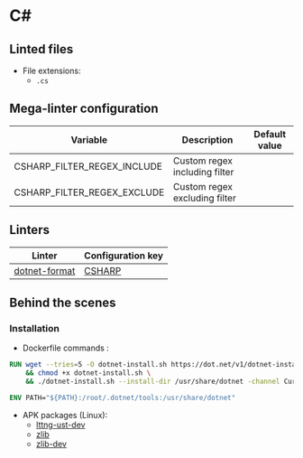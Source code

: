 <!-- markdownlint-disable MD003 MD020 MD033 MD041 -->
<!-- Generated by .automation/build.py, please do not update manually -->
# C#

## Linted files

- File extensions:
  - `.cs`

## Mega-linter configuration

| Variable | Description | Default value |
| ----------------- | -------------- | -------------- |
| CSHARP_FILTER_REGEX_INCLUDE | Custom regex including filter |  |
| CSHARP_FILTER_REGEX_EXCLUDE | Custom regex excluding filter |  |

## Linters

| Linter | Configuration key |
| ------ | ----------------- |
| [dotnet-format](https://github.com/nvuillam/mega-linter/tree/master/docs/descriptors/csharp_dotnet_format.md#readme) | [CSHARP](https://github.com/nvuillam/mega-linter/tree/master/docs/descriptors/csharp_dotnet_format.md#readme) |

## Behind the scenes

### Installation

- Dockerfile commands :
```dockerfile
RUN wget --tries=5 -O dotnet-install.sh https://dot.net/v1/dotnet-install.sh \
    && chmod +x dotnet-install.sh \
    && ./dotnet-install.sh --install-dir /usr/share/dotnet -channel Current -version latest

ENV PATH="${PATH}:/root/.dotnet/tools:/usr/share/dotnet"
```

- APK packages (Linux):
  - [lttng-ust-dev](https://pkgs.alpinelinux.org/packages?branch=edge&name=lttng-ust-dev)
  - [zlib](https://pkgs.alpinelinux.org/packages?branch=edge&name=zlib)
  - [zlib-dev](https://pkgs.alpinelinux.org/packages?branch=edge&name=zlib-dev)
